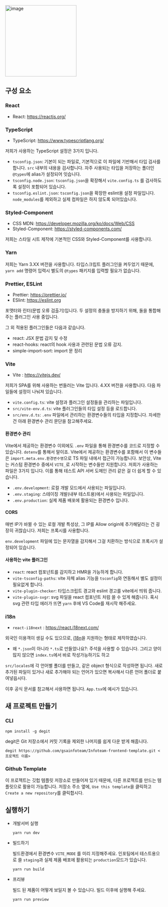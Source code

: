 <img width="227" alt="image" src="https://github.com/dohyun-ko/EC3102-trial-fe/assets/80435616/7eacbe8e-0ec6-4dc4-aee3-05877fc0b2f9">


## 구성 요소

### React

- React: <https://reactjs.org/>

### TypeScript

- TypeScript: <https://www.typescriptlang.org/>

저희가 사용하는 TypeScript 설정은 3가지 입니다.

- `tsconfig.json`: 기본이 되는 파일로, 기본적으로 이 파일에 기반해서 타입 검사를 합니다. `src` 내부의 내용을 검사합니다. 자주 사용되는 타입을 저장하는 폴더인 `@types`에 alias가 설정되어 잇습니다.
- `tsconfig.node.json`: `tsconfig.json`을 확장해서 `vite.config.ts` 를 검사하도록 설정이 포함되어 있습니다.
- `tsconfig.eslint.json`: `tsconfig.json`을 확장한 eslint용 설정 파일입니다. `node_modules`를 제외하고 실제 컴파일은 하지 않도록 되어있습니다.

### Styled-Component

- CSS MDN: <https://developer.mozilla.org/ko/docs/Web/CSS>
- Styled-Component: <https://styled-components.com/>

저희는 스타일 시트 제작에 기본적인 CSS와 Styled-Component를 사용합니다.

### Yarn

저희는 Yarn 3.XX 버전을 사용합니다. 타입스크립트 플러그인을 켜두었기 때문에, `yarn add` 명령어 입력시 별도의 `@types` 패키지를 입력할 필요가 없습니다.

### Prettier, ESLint

- Prettier: <https://prettier.io/>
- ESlint: <https://eslint.org>

포맷터와 린터(문법 오류 검출기)입니다. 두 설정의 충돌을 방지하기 위해, 둘을 통합해주는 플러그인 사용 중입니다.

그 외 적용된 플러그인들은 다음과 같습니다.

- react: JSX 문법 감지 및 수정
- react-hooks: react의 hook 사용과 관련된 문법 오류 감지.
- simple-import-sort: import 문 정리

### Vite

- Vite : <https://vitejs.dev/>

저희가 SPA를 위해 사용하는 번들러는 Vite 입니다. 4.XX 버전을 사용합니다. 다음 파일들에 설정이 나눠져 있습니다.

- `vite.config.ts`: vite 설정과 플러그인 설정들을 관리하는 파일입니다.
- `src/vite-env.d.ts`: vite 플러그인들의 타입 설정 등을 로드합니다.
- `src/env.d.ts`: `.env` 파일에서 관리하는 환경변수들의 타입을 지정합니다. 자세한 건 아래 환경변수 관리 문단을 참고해주세요.

#### 환경변수 관리

Vite에서 제공하는 환경변수 이외에도 `.env` 파일을 통해 환경변수를 코드로 지정할 수 있습니다. `dotenv`를 통해서 말이죠. Vite에서 제공하는 환경변수를 포함해서 이 변수들은 `import.meta.env.환경변수명`으로 TS 파일 내에서 접근이 가능합니다. 보안상, Vite는 커스텀 환경변수 중에서 `VITE_`로 시작하는 변수들만 지원합니다.
저희가 사용하는 파일은 3가지 입니다. 이를 통해 테스트 API 서버 도메인 관리 같은 걸 더 쉽게 할 수 있습니다.

- `.env.development`: 로컬 개발 모드에서 사용되는 파일입니다.
- `.env.staging`: 스테이징 개발(내부 테스트용)에서 사용되는 파일입니다.
- `.env.production`: 실제 제품 배포에 활용되는 환경변수 입니다.

#### CORS

매번 IP가 바뀔 수 있는 로컬 개발 특성상, 그 IP를 Allow origin에 추가해달라는 건 굉장히 귀찮습니다. 저희는 프록시를 사용합니다.

`env.development` 파일에 있는 문자열을 감지해서 그걸 치환하는 방식으로 프록시가 설정되어 있습니다.

#### 사용하는 vite 플러그인

- `react`: react 컴포넌트를 감지하고 HMR을 가능하게 합니다.
- `vite-tsconfig-paths`: vite 자체 alias 기능을 `tsconfig`와 연동해서 별도 설정이 필요없게 합니다.
- `vite-plugin-checker`: 타입스크립트 경고와 eslint 경고를 vite에서 띄워 줍니다.
- `vite-plugin-svgr`: svg 파일을 react 컴포넌트 처럼 쓸 수 있게 해줍니다. 혹시 svg 관련 타입 에러가 뜨면 `yarn` 후에 VS Code를 재시작 해주세요.

### i18n

- `react-i18next` : <https://react.i18next.com/>

외국인 이용객이 생길 수도 있으므로, [i18n](https://ko.wikipedia.org/wiki/%EA%B5%AD%EC%A0%9C%ED%99%94%EC%99%80_%EC%A7%80%EC%97%AD%ED%99%94)을 지원하는 형태로 제작하였습니다.

- 왜 `*.json`이 아니라 `*.ts`로 만들었나요?: 주석을 사용할 수 있습니다. 그리고 양이 많지 않으면 `index.ts`에서 바로 작성가능하기도 하고

`src/locales`에 각 언어별 폴더를 만들고, 같은 object 형식으로 작성하면 됩니다. 새로 추가된 파일이 있거나 새로 추가해야 되는 언어가 있으면 복사해서 다른 언어 폴더로 붙여넣읍시다.

이후 공식 문서를 참고해서 사용하면 됩니다. `App.tsx`에 예시가 있습니다.

## 새 프로젝트 만들기

### CLI

```shell
npm install -g degit
```

degit은 Git 저장소에서 커밋 기록을 제외한 나머지를 쉽게 다운 받게 해줍니다.

```shell
degit https://github.com/gsainfoteam/Infoteam-frontend-template.git <프로젝트 이름>
```

### Github Template

이 프로젝트는 깃헙 템플릿 저장소로 만들어져 있기 때문에, 다른 프로젝트를 만드는 템플릿으로 활용이 가능합니다. 저장소 주소 옆에, `Use this template`을 클릭하고 `Create a new repository`를 클릭합시다.

## 실행하기

- 개발서버 실행

  ```shell
  yarn run dev
  ```

- 빌드하기

  빌드환경에서 환경변수 `VITE_MODE` 를 미리 지정해주세요. 인포팀에서 테스트용으로 쓸 `staging`과 실제 제품 배포에 활용되는 `production`모드가 있습니다.

  ```shell
  yarn run build
  ```
  
- 프리뷰
  
  빌드 된 제품이 어떻게 보일지 볼 수 있습니다. 빌드 이후에 실행해 주세요.

  ```shell
  yarn run preview
  ```
